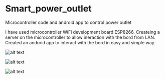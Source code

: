 # Smart_power_outlet
Microcontroller code and android app to control power outlet

I have used microcontroller WiFi development board ESP8266.
Createing a server on the microcontroller to allow ineraction with the bord from LAN.
Created an android app to interact with the bord in easy and simple way.


![alt text](https://github.com/guyluz11/Smart_power_outlet/blob/master/Media/Light%20is%20On.jpeg)

![alt text](https://github.com/guyluz11/Smart_power_outlet/blob/master/Media/Light%20is%20Off.jpeg)

![alt text](https://github.com/guyluz11/Smart_power_outlet/blob/master/Media/Microcontroller%20is%20Offline.jpeg)
